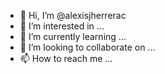- 👋 Hi, I’m @alexisjherrerac
- 👀 I’m interested in ...
- 🌱 I’m currently learning ...
- 💞️ I’m looking to collaborate on ...
- 📫 How to reach me ...

<!---
alexisjherrerac/alexisjherrerac is a ✨ special ✨ repository because its `README.md` (this file) appears on your GitHub profile.
You can click the Preview link to take a look at your changes.
--->
